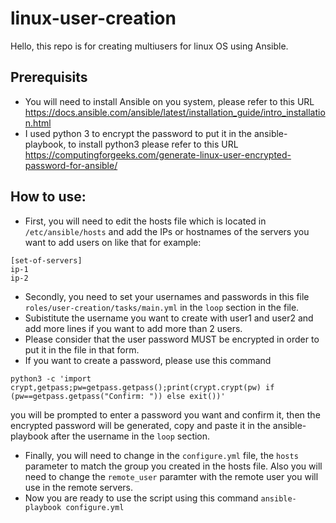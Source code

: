 # linux-user-creation

Hello, this repo is for creating multiusers for linux OS using Ansible.

## Prerequisits
- You will need to install Ansible on you system, please refer to this URL https://docs.ansible.com/ansible/latest/installation_guide/intro_installation.html
- I used python 3 to encrypt the password to put it in the ansible-playbook, to install python3 please refer to this URL https://computingforgeeks.com/generate-linux-user-encrypted-password-for-ansible/

## How to use:
- First, you will need to edit the hosts file which is located in `/etc/ansible/hosts` and add the IPs or hostnames of the servers you want to add users on like that for example:
```
[set-of-servers]
ip-1
ip-2
```
- Secondly, you need to set your usernames and passwords in this file `roles/user-creation/tasks/main.yml` in the `loop` section in the file.
- Subistitute the username you want to create with user1 and user2 and add more lines if you want to add more than 2 users.
- Please consider that the user password MUST be encrypted in order to put it in the file in that form.
- If you want to create a password, please use this command
```
python3 -c 'import crypt,getpass;pw=getpass.getpass();print(crypt.crypt(pw) if (pw==getpass.getpass("Confirm: ")) else exit())'
```
you will be prompted to enter a password you want and confirm it, then the encrypted password will be generated, copy and paste it in the ansible-playbook after the username in the `loop` section.
- Finally, you will need to change in the `configure.yml` file, the `hosts` parameter to match the group you created in the hosts file. Also you will need to change the `remote_user` paramter with the remote user you will use in the remote servers.
- Now you are ready to use the script using this command `ansible-playbook configure.yml`
 
